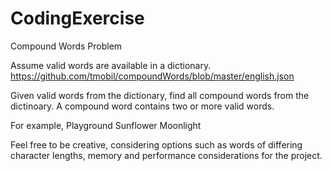 # CodingExercise
Compound Words Problem


Assume valid words are available in a dictionary.
https://github.com/tmobil/compoundWords/blob/master/english.json

Given valid words from the dictionary, find all compound words from the dictinoary.
A compound word contains two or more valid words.

For example, 
Playground
Sunflower
Moonlight

Feel free to be creative, considering options such as words of differing character lengths, memory and performance considerations for the project.      

